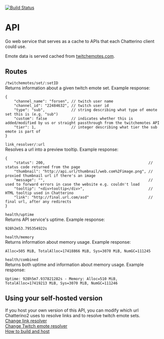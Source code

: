 [![Build Status](https://img.shields.io/endpoint.svg?url=https%3A%2F%2Factions-badge.atrox.dev%2FChatterino%2Fapi%2Fbadge&style=flat)](https://actions-badge.atrox.dev/Chatterino/api/goto)

# API

Go web service that serves as a cache to APIs that each Chatterino client could use.

Emote data is served cached from [twitchemotes.com](https://twitchemotes.com/).

## Routes

`/twitchemotes/set/:setID`  
Returns information about a given twitch emote set. Example response:

```
{
    "channel_name": "forsen", // twitch user name
    "channel_id": "22484632", // twitch user id
    "type": "sub",            // string describing what type of emote set this is (e.g. "sub")
    "custom": false           // indicates whether this is added/modified by us or straight passthrough from the twitchemotes API
    "tier": 1,                // integer describing what tier the sub emote is part of
}
```

`link_resolver/:url`  
Resolves a url into a preview tooltip. Example response:

```
{
    "status": 200,                                               // status code returned from the page
    "thumbnail": "http://api.url/thumbnail/web.com%2Fimage.png", // proxied thumbnail url if there's an image
    "message": "",                                               // used to forward errors in case the website e.g. couldn't load
    "tooltip": "<div>tooltip</div>",                             // HTML tooltip used in Chatterino
    "link": "http://final.url.com/asd"                           // final url, after any redirects
}
```

`health/uptime`  
Returns API service's uptime. Example response:

```
928h2m53.795354922s
```

`health/memory`  
Returns information about memory usage. Example response:

```
Alloc=505 MiB, TotalAlloc=17418866 MiB, Sys=3070 MiB, NumGC=111245
```

`health/combined`  
Returns both uptime and information about memory usage. Example response:

```
Uptime: 928h5m7.937821282s - Memory: Alloc=510 MiB, TotalAlloc=17419213 MiB, Sys=3070 MiB, NumGC=111246
```

## Using your self-hosted version

If you host your own version of this API, you can modify which url Chatterino2 uses to resolve links and to resolve twitch emote sets.  
[Change link resolver](https://wiki.chatterino.com/Environment%20Variables/#chatterino2_link_resolver_url)  
[Change Twitch emote resolver](https://wiki.chatterino.com/Environment%20Variables/#chatterino2_twitch_emote_set_resolver_url)  
[How to build and host](docs/build.md)
